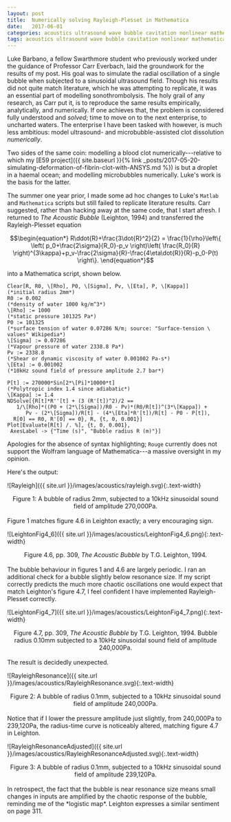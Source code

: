 ```yaml
---
layout: post
title:  Numerically solving Rayleigh-Plesset in Mathematica
date:   2017-06-01
categories: acoustics ultrasound wave bubble cavitation nonlinear mathematica
tags: acoustics ultrasound wave bubble cavitation nonlinear mathematica
---
```

Luke Barbano, a fellow Swarthmore student who previously worked under the guidance of Professor Carr Everbach, laid the groundwork for the results of my post. His goal was to simulate the radial oscillation of a single bubble when subjected to a sinusoidal ultrasound field. Though his results did not quite match literature, which he was attempting to replicate, it was an essential part of modelling sonothrombolysis. The holy grail of any research, as Carr put it, is to reproduce the same results empirically, analytically, and numerically. If one achieves that, the problem is considered fully understood and *solved*; time to move on to the next enterprise, to uncharted waters. The enterprise I have been tasked with however, is much less ambitious: model ultrasound- and microbubble-assisted clot dissolution *numerically*.

Two sides of the same coin: modelling a blood clot numerically---relative to which my [E59 project]({{ site.baseurl }}{% link _posts/2017-05-20-simulating-deformation-of-fibrin-clot-with-ANSYS.md %}) is but a droplet in a haemal ocean; and modelling microbubbles numerically. Luke's work is the basis for the latter.

The summer one year prior, I made some ad hoc changes to Luke's `Matlab` and `Mathematica` scripts but still failed to replicate literature results. Carr suggested, rather than hacking away at the same code, that I start afresh. I returned to *The Acoustic Bubble* (Leighton, 1994) and transferred the Rayleigh-Plesset equation

$$\begin{equation*}
R\ddot{R}+\frac{3\dot{R}^2}{2} = \frac{1}{\rho}\left\{ \left( p_0+\frac{2\sigma}{R_0}-p_v \right)\left( \frac{R_0}{R} \right)^{3\kappa}+p_v-\frac{2\sigma}{R}-\frac{4\eta\dot{R}}{R}-p_0-P(t) \right\}.
\end{equation*}$$

into a Mathematica script, shown below.
~~~
Clear[R, R0, \[Rho], P0, \[Sigma], Pv, \[Eta], P, \[Kappa]]
(*initial radius 2mm*)
R0 := 0.002
(*density of water 1000 kg/m^3*)
\[Rho] := 1000
(*static pressure 101325 Pa*)
P0 := 101325
(*surface tension of water 0.07286 N/m; source: "Surface-tension \
values" Wikipedia*)
\[Sigma] := 0.07286
(*Vapour pressure of water 2338.8 Pa*)
Pv := 2338.8
(*Shear or dynamic viscosity of water 0.001002 Pa-s*)
\[Eta] := 0.001002
(*10kHz sound field of pressure amplitude 2.7 bar*)

P[t] := 270000*Sin[2*\[Pi]*10000*t]
(*Polytropic index 1.4 since adiabatic*)
\[Kappa] := 1.4
NDSolve[{R[t]*R''[t] + (3 (R'[t])^2)/2 ==
   1/\[Rho]*((P0 + (2*\[Sigma])/R0 - Pv)*(R0/R[t])^(3*\[Kappa]) +
      Pv - (2*\[Sigma])/R[t] - (4*\[Eta]*R'[t])/R[t] - P0 - P[t]),
  R[0] == R0, R'[0] == 0}, R, {t, 0, 0.001}]
Plot[Evaluate[R[t] /. %], {t, 0, 0.001},
 AxesLabel -> {"Time (s)", "Bubble radius R (m)"}]
~~~

Apologies for the absence of syntax highlighting; `Rouge` currently does not support the Wolfram language of Mathematica---a massive oversight in my opinion.

Here's the output:

![Rayleigh]({{ site.url }}/images/acoustics/rayleigh.svg){:.text-width}
<center>Figure 1: A bubble of radius 2mm, subjected to a 10kHz sinusoidal sound field of amplitude 270,000Pa.</center>
<br>
Figure 1 matches figure 4.6 in Leighton exactly; a very encouraging sign.

![LeightonFig4_6]({{ site.url }}/images/acoustics/LeightonFig4_6.png){:.text-width}
<center>Figure 4.6, pp. 309, <i>The Acoustic Bubble</i> by T.G. Leighton, 1994.</center>
<br>
The bubble behaviour in figures 1 and 4.6 are largely periodic. I ran an additional check for a bubble slightly below resonance size. If my script correctly predicts the much more chaotic oscillations one would expect that match Leighton's figure 4.7, I feel confident I have implemented Rayleigh-Plesset correctly.

![LeightonFig4_7]({{ site.url }}/images/acoustics/LeightonFig4_7.png){:.text-width}
<center>Figure 4.7, pp. 309, <i>The Acoustic Bubble</i> by T.G. Leighton, 1994. Bubble radius 0.10mm subjected to a 10kHz sinusoidal sound field of amplitude 240,000Pa.</center>
<br>
The result is decidedly unexpected.

![RayleighResonance]({{ site.url }}/images/acoustics/RayleighResonance.svg){:.text-width}
<center>Figure 2: A bubble of radius 0.1mm, subjected to a 10kHz sinusoidal sound field of amplitude 240,000Pa.</center>
<br>
Notice that if I lower the pressure amplitude just slightly, from 240,000Pa to 239,120Pa, the radius-time curve is noticeably altered, matching figure 4.7 in Leighton.

![RayleighResonanceAdjusted]({{ site.url }}/images/acoustics/RayleighResonanceAdjusted.svg){:.text-width}
<center>Figure 3: A bubble of radius 0.1mm, subjected to a 10kHz sinusoidal sound field of amplitude 239,120Pa.</center>
<br>
In retrospect, the fact that the bubble is near resonance size means small changes in inputs are amplified by the chaotic response of the bubble, reminding me of the *logistic map*. Leighton expresses a similar sentiment on page 311.
